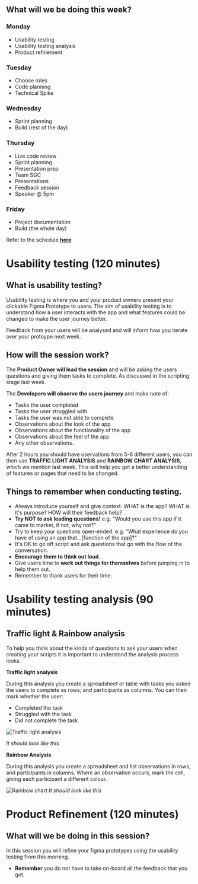 ## What will we be doing this week?

### Monday

- Usability testing
- Usability testing analysis
- Product refinement

### Tuesday

- Choose roles
- Code planning
- Technical Spike

### Wednesday

- Sprint planning
- Build (rest of the day)

<!-- - Project documentation (1 hour) -->

### Thursday

- Live code review
- Sprint planning
- Presentation prep
- Team SGC
- Presentations
- Feedback session
- Speaker @ 5pm

### Friday

- Project documentation
- Build (the whole day)

Refer to the schedule [**here**](/course/syllabus/developer/projects/TFB-design/schedule/)

# Usability testing (120 minutes)

<!-- Video goes here -->

## What is usability testing?

Usability testing is where you and your product owners present your clickable Figma Prototype to users. The aim of usability testing is to understand how a user interacts with the app and what features could be changed to make the user journey better.

Feedback from your users will be analysed and will inform how you iterate over your protoype next week.

## How will the session work?

The **Product Owner will lead the session** and will be asking the users questions and giving them tasks to complete. As discussed in the scripting stage last week.

The **Developers will observe the users journey** and make note of:

- Tasks the user completed
- Tasks the user struggled with
- Tasks the user was not able to complete
- Observations about the look of the app
- Observations about the functionality of the app
- Observations about the feel of the app
- Any other observations.

After 2 hours you should have oservations from 5-6 different users, you can then use **TRAFFIC LIGHT ANALYSIS** and **RAINBOW CHART ANALYSIS**, which we mention last week. This will help you get a better understanding of features or pages that need to be changed.

## Things to remember when conducting testing.

- Always introduce yourself and give context. WHAT is the app? WHAT is it's purpose? HOW will their feedback help?
- **Try NOT to ask leading questions!** e.g. "Would you use this app if it came to market, if not, why not?"
- Try to keep your questions open-ended. e.g. "What experience do you have of using an app that...[function of the app]?"
- It's OK to go off script and ask questions that go with the flow of the conversation.
- **Encourage them to think out loud**.
- Give users time to **work out things for themselves** before jumping in to help them out.
- Remember to thank users for their time.

# Usability testing analysis (90 minutes)

## Traffic light & Rainbow analysis

To help you think about the kinds of questions to ask your users when creating your scripts it is important to understand the analysis process looks.

**Traffic light analysis**

During this analysis you create a spreadsheet or table with tasks you asked the users to complete as rows; and participants as columns. You can then mark whether the user:

- Completed the task
- Struggled with the task
- Did not complete the task

![Traffic light analysis](/assets/images/image.png)

_It should look like this_

**Rainbow Analysis**

During this analysis you create a spreadsheet and list observations in rows, and participants in columns. Where an observation occurs, mark the cell, giving each participant a different colour.

![Rainbow chart](/assets/images/image-1.png)
_It should look like this_

# Product Refinement (120 minutes)

## What will we be doing in this session?

In this session you will refine your figma prototypes using the usability testing from this morning.

- **Remember** you do not have to take on-board all the feedback that you got.
